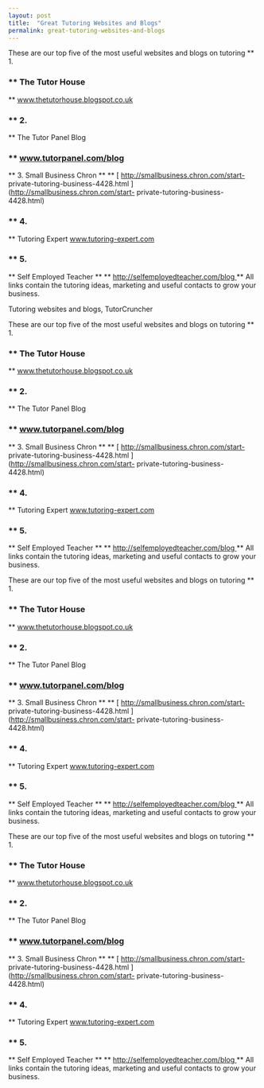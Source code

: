 ```yaml
---
layout: post
title:  "Great Tutoring Websites and Blogs"
permalink: great-tutoring-websites-and-blogs
---
```

These are our top five of the most useful websites and blogs on tutoring **
1\.  

### ** The Tutor House 

 ** [ www.thetutorhouse.blogspot.co.uk
](http://www.thetutorhouse.blogspot.co.uk) 

### ** 2\. 

 ** The Tutor Panel
Blog 

### ** [ www.tutorpanel.com/blog ](http://www.tutorpanel.com/blog)

 **
3\.  Small Business Chron  ** ** [ http://smallbusiness.chron.com/start-
private-tutoring-business-4428.html ](http://smallbusiness.chron.com/start-
private-tutoring-business-4428.html) 

### ** 4\. 

 ** Tutoring Expert [
www.tutoring-expert.com ](http://www.tutoring-expert.com) 

### ** 5\. 

 **
Self Employed Teacher ** ** [ http://selfemployedteacher.com/blog
](http://selfemployedteacher.com/blog) ** All links contain the tutoring
ideas, marketing and useful contacts to grow your business.

Tutoring websites and blogs,  TutorCruncher

These are our top five of the most useful websites and blogs on tutoring **
1\.  

### ** The Tutor House 

 ** [ www.thetutorhouse.blogspot.co.uk
](http://www.thetutorhouse.blogspot.co.uk) 

### ** 2\. 

 ** The Tutor Panel
Blog 

### ** [ www.tutorpanel.com/blog ](http://www.tutorpanel.com/blog)

 **
3\.  Small Business Chron  ** ** [ http://smallbusiness.chron.com/start-
private-tutoring-business-4428.html ](http://smallbusiness.chron.com/start-
private-tutoring-business-4428.html) 

### ** 4\. 

 ** Tutoring Expert [
www.tutoring-expert.com ](http://www.tutoring-expert.com) 

### ** 5\. 

 **
Self Employed Teacher ** ** [ http://selfemployedteacher.com/blog
](http://selfemployedteacher.com/blog) ** All links contain the tutoring
ideas, marketing and useful contacts to grow your business.

These are our top five of the most useful websites and blogs on tutoring **
1\.  

### ** The Tutor House 

 ** [ www.thetutorhouse.blogspot.co.uk
](http://www.thetutorhouse.blogspot.co.uk) 

### ** 2\. 

 ** The Tutor Panel
Blog 

### ** [ www.tutorpanel.com/blog ](http://www.tutorpanel.com/blog)

 **
3\.  Small Business Chron  ** ** [ http://smallbusiness.chron.com/start-
private-tutoring-business-4428.html ](http://smallbusiness.chron.com/start-
private-tutoring-business-4428.html) 

### ** 4\. 

 ** Tutoring Expert [
www.tutoring-expert.com ](http://www.tutoring-expert.com) 

### ** 5\. 

 **
Self Employed Teacher ** ** [ http://selfemployedteacher.com/blog
](http://selfemployedteacher.com/blog) ** All links contain the tutoring
ideas, marketing and useful contacts to grow your business.

These are our top five of the most useful websites and blogs on tutoring **
1\.  

### ** The Tutor House 

 ** [ www.thetutorhouse.blogspot.co.uk
](http://www.thetutorhouse.blogspot.co.uk) 

### ** 2\. 

 ** The Tutor Panel
Blog 

### ** [ www.tutorpanel.com/blog ](http://www.tutorpanel.com/blog)

 **
3\.  Small Business Chron  ** ** [ http://smallbusiness.chron.com/start-
private-tutoring-business-4428.html ](http://smallbusiness.chron.com/start-
private-tutoring-business-4428.html) 

### ** 4\. 

 ** Tutoring Expert [
www.tutoring-expert.com ](http://www.tutoring-expert.com) 

### ** 5\. 

 **
Self Employed Teacher ** ** [ http://selfemployedteacher.com/blog
](http://selfemployedteacher.com/blog) ** All links contain the tutoring
ideas, marketing and useful contacts to grow your business.
